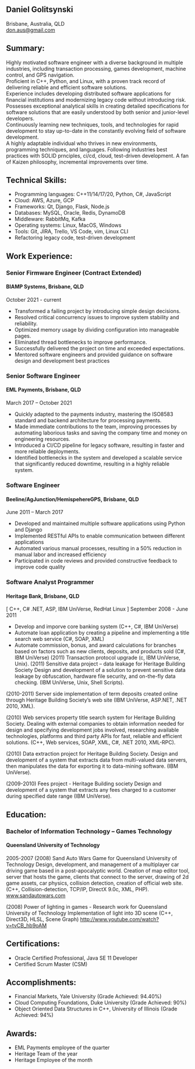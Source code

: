 ## Daniel Golitsynski
Brisbane, Australia, QLD  
don.aus@gmail.com

## Summary:
Highly motivated software engineer with a diverse background in multiple industries, including transaction processing, games development, machine control, and GPS navigation.  
Proficient in C++, Python, and Linux, with a proven track record of delivering reliable and efficient software solutions.  
Experience includes developing distributed software applications for financial institutions and modernizing legacy code without introducing risk. 
Possesses exceptional analytical skills in creating detailed specifications for software solutions that are easily understood by both senior and junior-level developers.  
Continuously learning new techniques, tools, and technologies for rapid development to stay up-to-date in the constantly evolving field of software development.  
A highly adaptable individual who thrives in new environments, programming techniques, and languages.
Following industries best practices with SOLID prnciples, ci/cd, cloud, test-driven development.
A fan of Kaizen philosophy, incremental improvements over time.


## Technical Skills:
- Programming languages: C++11/14/17/20, Python, C#, JavaScript
- Cloud: AWS, Azure, GCP
- Frameworks: Qt, Django, Flask, Node.js
- Databases: MySQL, Oracle, Redis, DynamoDB
- Middleware: RabbitMq, Kafka 
- Operating systems: Linux, MacOS, Windows
- Tools: Git, JIRA, Trello, VS Code, vim, Linux CLI
- Refactoring legacy code, test-driven development

## Work Experience:

### Senior Firmware Engineer (Contract Extended)
#### BIAMP Systems, Brisbane, QLD
October 2021 - current
- Transformed a failing project by introducing simple design decisions. 
- Resolved critical concurrency issues to improve system stability and reliability. 
- Optimized memory usage by dividing configuration into manageable pages. 
- Eliminated thread bottlenecks to improve performance. 
- Successfully delivered the project on time and exceeded expectations. 
- Mentored software engineers and provided guidance on software design and development best practices

### Senior Software Engineer
#### EML Payments, Brisbane, QLD
March 2017 – October 2021
- Quickly adapted to the payments industry, mastering the ISO8583 standard and backend architecture for processing payments.  
- Made immediate contributions to the team, improving processes by automating laborious tasks and saving the company time and money on engineering resources.  
- Introduced a CI/CD pipeline for legacy software, resulting in faster and more reliable deployments.  
- Identified bottlenecks in the system and developed a scalable service that significantly reduced downtime, resulting in a highly reliable system.  

### Software Engineer
#### Beeline/AgJunction/HemispehereGPS, Brisbane, QLD
June 2011 – March 2017
- Developed and maintained multiple software applications using Python and Django
- Implemented RESTful APIs to enable communication between different applications
- Automated various manual processes, resulting in a 50% reduction in manual labor and increased efficiency
- Participated in code reviews and provided constructive feedback to improve code quality

### Software Analyst Programmer
#### Heritage Bank, Brisbane, QLD
[ C++, C# .NET, ASP, IBM UniVerse, RedHat Linux ]
September 2008 - June 2011
- Develop and imporve core banking system (C++, C#, IBM UniVerse)
- Automate loan application by creating a pipeline and implementing a title search web service (C#, SOAP, XML)
- Automate commission, bonus, and award calculations for branches based on factors such as new clients, deposits, and products sold (C#, IBM UniVerse)
(2011) Transaction protocol upgrade (c, IBM UniVerse, Unix).
(2011) Sensitive data project – data leakage for Heritage Building Society 
Design and development of a solution to prevent sensitive data leakage by obfuscation, hardware file security, and on-the-fly data checking.
(IBM UniVerse, Unix, Shell Scripts).

(2010-2011) Server side implementation of term deposits created online through Heritage Building Society’s web site
(IBM UniVerse, ASP.NET, .NET 2010, XML).

(2010) Web services property title search system for Heritage Building Society.
Dealing with external companies to obtain information needed for design and specifying development jobs involved, researching available technologies, platforms and third party APIs for fast, reliable and efficient solutions. 
(C++, Web services, SOAP, XML, C#, .NET 2010, XML-RPC).

(2010) Data extraction project for Heritage Building Society.
Design and development of a system that extracts data from multi-valued data servers, then manipulates the data for exporting it to data-mining software. (IBM UniVerse).

(2009-2010) Fees project - Heritage Building society 
Design and development of a system that extracts any fees charged to a customer during specified date range (IBM UniVerse).

## Education:
### Bachelor of Information Technology – Games Technology
#### Queensland University of Technology
2005-2007
(2008) Sand Auto Wars Game for Queensland University of Technology 
Design, development, and management of a multiplayer car driving game based in a post-apocalyptic world. Creation of map editor tool, server that hosts the game, clients that connect to the server, drawing of 2d game assets, car physics, collision detection, creation of official web site.
(C++, Collision-detection, TCP/IP, DirectX 9.0c, XML, PHP). 
www.sandautowars.com

(2008) Power of lighting in games - Research work for Queensland University of Technology
Implementation of light into 3D scene
(C++, Direct3D, HLSL, Scene Graph) 
http://www.youtube.com/watch?v=tvCB_hb9oAM


## Certifications:
- Oracle Certified Professional, Java SE 11 Developer
- Certified Scrum Master (CSM)

## Accomplishments:
- Financial Markets, Yale University (Grade Achieved: 94.40%)
- Cloud Computing Foundations, Duke University (Grade Achieved: 90%)
- Object Oriented Data Structures in C++, University of Illinois (Grade Achieved: 94%)

## Awards:
- EML Payments employee of the quarter
- Heritage Team of the year
- Heritage Employee of the month
